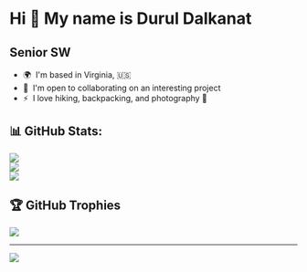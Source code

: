 Hi 👋 My name is Durul Dalkanat
======================================================================================================================================

Senior SW
---------------------

*   🌍  I'm based in Virginia, 🇺🇸
*   🤝  I'm open to collaborating on an interesting project
*   ⚡  I love hiking, backpacking, and photography 📸


## <b> 📊 GitHub Stats:</b>
<p align="left">
   <img src="https://github-readme-stats.vercel.app/api?username=durul&theme=dark&hide_border=false&include_all_commits=true&count_private=true"/> <br/>
   <img src="https://github-readme-streak-stats.herokuapp.com/?user=durul&theme=dark&hide_border=false"/><br/>
   <img src="https://github-readme-stats.vercel.app/api/top-langs/?username=durul&theme=dark&hide_border=false&include_all_commits=true&count_private=true&layout=compact">
</p>


## 🏆 GitHub Trophies
![](https://github-profile-trophy.vercel.app/?username=durul&theme=dark&no-frame=false&no-bg=false&margin-w=4)

---
[![](https://visitcount.itsvg.in/api?id=durul&icon=1&color=1)](https://visitcount.itsvg.in)
